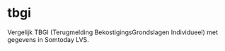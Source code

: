 # tbgi
Vergelijk TBGI (Terugmelding BekostigingsGrondslagen Individueel) met 
gegevens in Somtoday LVS.
